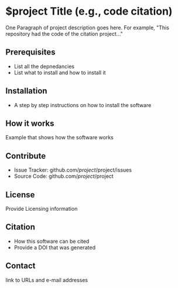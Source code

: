 $project Title (e.g., code citation)
========

One Paragraph of project description goes here.
For example, "This repository had the code of the citation project..."

	
Prerequisites
--------
- List all the depnedancies 
- List what to install and how to install it


Installation
------------
- A step by step instructions on how to install the software 


How it works
----------
Example that shows how the software works


Contribute
----------

- Issue Tracker: github.com/$project/$project/issues
- Source Code: github.com/$project/$project


License
-------
Provide Licensing information

Citation
-------
- How this software can be cited
- Provide a DOI that was generated


Contact
-------

link to URLs and e-mail addresses
